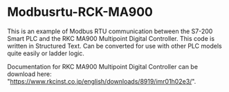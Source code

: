 # Modbusrtu-RCK-MA900

This is an example of Modbus RTU communication between the S7-200 Smart PLC and the RKC MA900 Multipoint Digital Controller.
This code is written in Structured Text. Can be converted for use with other PLC models quite easily or ladder logic.

Documentation for RKC MA900 Multipoint Digital Controller can be download here: "https://www.rkcinst.co.jp/english/downloads/8919/imr01h02e3/".
